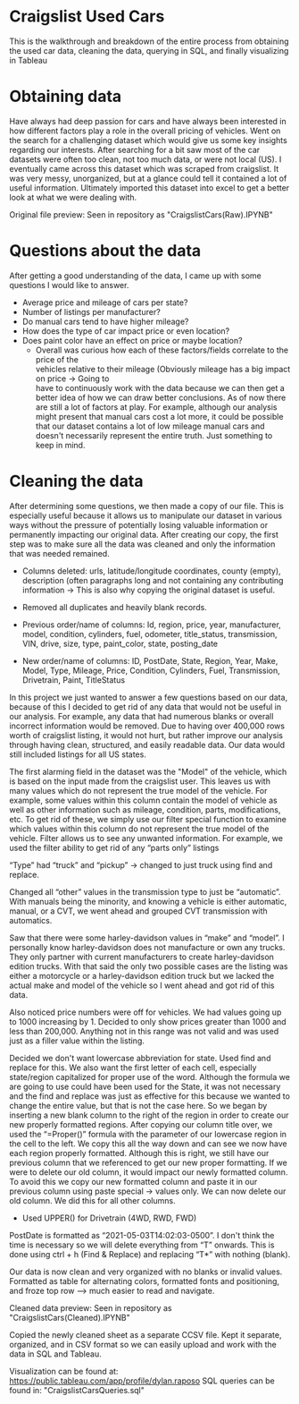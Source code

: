 # Craigslist Used Cars
This is the walkthrough and breakdown of the entire process from obtaining the used car data, cleaning the data, querying in SQL, and finally visualizing in Tableau


# Obtaining data
Have always had deep passion for cars and have always been interested in how different factors play a role in the overall pricing of vehicles. Went on the search for a challenging dataset which would give us some key insights regarding our interests. After searching for a bit saw most of the car datasets were often too clean, not too much data, or were not local (US). I eventually came across this dataset which was scraped from craigslist. It was very messy, unorganized, but at a glance could tell it contained a lot of useful information. Ultimately imported this dataset into excel to get a better look at what we were dealing with. 


Original file preview: Seen in repository as "CraigslistCars(Raw).IPYNB"

# Questions about the data
After getting a good understanding of the data, I came up with some questions I would like to answer. 
- Average price and mileage of cars per state?
- Number of listings per manufacturer?
- Do manual cars tend to have higher mileage?
- How does the type of car impact price or even location?
- Does paint color have an effect on price or maybe location?
  - Overall was curious how each of these factors/fields correlate to the price of the     
    vehicles relative to their mileage (Obviously mileage has a big impact on price → Going to     
    have to continuously work with the data because we can then get a better idea of how we 
    can draw better conclusions. As of now there are still a lot of factors at play. 
    For example, although our analysis might present that manual cars cost a lot more, it 
    could be possible that our dataset contains a lot of low mileage manual cars and doesn't 
    necessarily represent the entire truth. Just something to keep in mind. 

# Cleaning the data
After determining some questions, we then made a copy of our file. This is especially useful because it allows us to manipulate our dataset in various ways without the pressure of potentially losing valuable information or permanently impacting our original data. After creating our copy, the first step was to make sure all the data was cleaned and only the information that was needed remained.

- Columns deleted: urls, latitude/longitude coordinates, county (empty), description (often paragraphs long and not containing any contributing information → This is also why copying the original dataset is useful.
- Removed all duplicates and heavily blank records. 

- Previous order/name of columns:
Id, region, price, year, manufacturer, model, condition, cylinders, fuel, odometer, title_status, transmission, VIN, drive, size, type, paint_color, state, posting_date

- New order/name of columns:
ID, PostDate, State, Region, Year, Make, Model, Type, Mileage, Price, Condition, Cylinders, Fuel, Transmission, Drivetrain, Paint, TitleStatus

In this project we just wanted to answer a few questions based on our data, because of this I decided to get rid of any data that would not be useful in our analysis. For example, any data that had numerous blanks or overall incorrect information would be removed. Due to having over 400,000 rows worth of craigslist listing, it would not hurt, but rather improve our analysis through having clean, structured, and easily readable data. Our data would still included listings for all US states. 

The first alarming field in the dataset was the "Model" of the vehicle, which is based on the input made from the craigslist user. This leaves us with many values which do not represent the true model of the vehicle. For example, some values within this column contain the model of vehicle as well as other information such as mileage, condition, parts, modifications, etc. To get rid of these, we simply use our filter special function to examine which values within this column do not represent the true model of the vehicle. Filter allows us to see any unwanted information. For example, we used the filter ability to get rid of any “parts only” listings

“Type” had “truck” and “pickup” → changed to just truck using find and replace.

Changed all “other” values in the transmission type to just be “automatic”. With manuals being the minority, and knowing a vehicle is either automatic, manual, or a CVT, we went ahead and grouped CVT transmission with automatics. 

Saw that there were some harley-davidson values in “make” and “model”. I personally know harley-davidson does not manufacture or own any trucks. They only partner with current manufacturers to create harley-davidson edition trucks. With that said the only two possible cases are the listing was either a motorcycle or a harley-davidson edition truck but we lacked the actual make and model of the vehicle so I went ahead and got rid of this data. 

Also noticed price numbers were off for vehicles. We had values going up to 1000 increasing by 1. Decided to only show prices greater than 1000 and less than 200,000. Anything not in this range was not valid and was used just as a filler value within the listing. 

Decided we don't want lowercase abbreviation for state. Used find and replace for this. 
We also want the first letter of each cell, especially state/region capitalized for proper use of the word. Although the formula we are going to use could have been used for the State, it was not necessary and the find and replace was just as effective for this because we wanted to change the entire value, but that is not the case here. 
So we began by inserting a new blank column to the right of the region in order to create our new properly formatted regions. After copying our column title over, we used the “=Proper()” formula with the parameter of our lowercase region in the cell to the left. We copy this all the way down and can see we now have each region properly formatted. Although this is right, we still have our previous column that we referenced to get our new proper formatting. If we were to delete our old column, it would impact our newly formatted column. To avoid this we copy our new formatted column and paste it in our previous column using paste special → values only. We can now delete our old column. We did this for all other columns.
- Used UPPER() for Drivetrain (4WD, RWD, FWD)

PostDate is formatted as “2021-05-03T14:02:03-0500”. I don't think the time is necessary so we will delete everything from “T” onwards. This is done using ctrl + h (Find & Replace) and replacing “T*” with nothing (blank). 

Our data is now clean and very organized with no blanks or invalid values.
Formatted as table for alternating colors, formatted fonts and positioning, and froze top row —> much easier to read and navigate.

Cleaned data preview: Seen in repository as "CraigslistCars(Cleaned).IPYNB"

Copied the newly cleaned sheet as a separate CCSV file. Kept it separate, organized, and in CSV format so we can easily upload and work with the data in SQL and Tableau. 

Visualization can be found at: https://public.tableau.com/app/profile/dylan.raposo
SQL queries can be found in: "CraigslistCarsQueries.sql"


